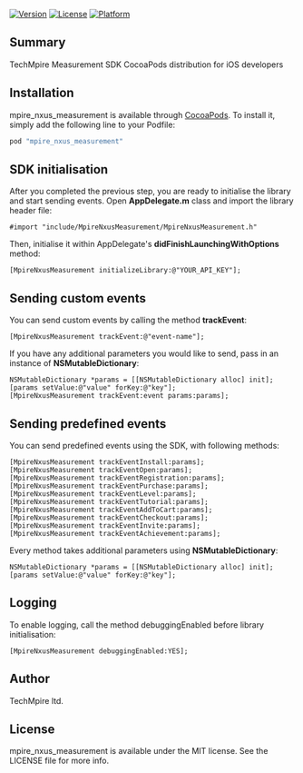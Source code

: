 [![Version](https://img.shields.io/cocoapods/v/mpire_nxus_measurement.svg?style=flat)](http://cocoapods.org/pods/mpire_nxus_measurement)
[![License](https://img.shields.io/cocoapods/l/mpire_nxus_measurement.svg?style=flat)](http://cocoapods.org/pods/mpire_nxus_measurement)
[![Platform](https://img.shields.io/cocoapods/p/mpire_nxus_measurement.svg?style=flat)](http://cocoapods.org/pods/mpire_nxus_measurement)

## Summary
TechMpire Measurement SDK CocoaPods distribution for iOS developers

## Installation

mpire_nxus_measurement is available through [CocoaPods](http://cocoapods.org). To install
it, simply add the following line to your Podfile:

```ruby
pod "mpire_nxus_measurement"
```

## SDK initialisation
After you completed the previous step, you are ready to initialise the library and start sending events.
Open <b>AppDelegate.m</b> class and import the library header file:
```
#import "include/MpireNxusMeasurement/MpireNxusMeasurement.h"
```

Then, initialise it within AppDelegate's <b>didFinishLaunchingWithOptions</b> method:
```
[MpireNxusMeasurement initializeLibrary:@"YOUR_API_KEY"];
```

## Sending custom events
You can send custom events by calling the method <b>trackEvent</b>:
```
[MpireNxusMeasurement trackEvent:@"event-name"];
```

If you have any additional parameters you would like to send, pass in an instance of <b>NSMutableDictionary</b>:
```
NSMutableDictionary *params = [[NSMutableDictionary alloc] init];
[params setValue:@"value" forKey:@"key"];
[MpireNxusMeasurement trackEvent:event params:params];
```

## Sending predefined events
You can send predefined events using the SDK, with following methods:
```
[MpireNxusMeasurement trackEventInstall:params];
[MpireNxusMeasurement trackEventOpen:params];
[MpireNxusMeasurement trackEventRegistration:params];
[MpireNxusMeasurement trackEventPurchase:params];
[MpireNxusMeasurement trackEventLevel:params];
[MpireNxusMeasurement trackEventTutorial:params];
[MpireNxusMeasurement trackEventAddToCart:params];
[MpireNxusMeasurement trackEventCheckout:params];
[MpireNxusMeasurement trackEventInvite:params];
[MpireNxusMeasurement trackEventAchievement:params];
```
Every method takes additional parameters using <b>NSMutableDictionary</b>:
```
NSMutableDictionary *params = [[NSMutableDictionary alloc] init];
[params setValue:@"value" forKey:@"key"];
```

## Logging
To enable logging, call the method debuggingEnabled before library initialisation:
```
[MpireNxusMeasurement debuggingEnabled:YES];
```

## Author

TechMpire ltd.

## License

mpire_nxus_measurement is available under the MIT license. See the LICENSE file for more info.

